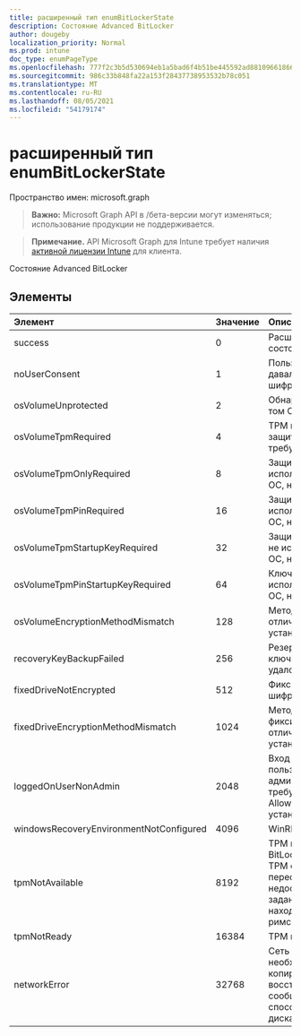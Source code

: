```yaml
---
title: расширенный тип enumBitLockerState
description: Состояние Advanced BitLocker
author: dougeby
localization_priority: Normal
ms.prod: intune
doc_type: enumPageType
ms.openlocfilehash: 777f2c3b5d530694eb1a5bad6f4b51be445592ad88109661866a1a77bbe20300
ms.sourcegitcommit: 986c33b848fa22a153f28437738953532b78c051
ms.translationtype: MT
ms.contentlocale: ru-RU
ms.lasthandoff: 08/05/2021
ms.locfileid: "54179174"
---
```

# <a name="advancedbitlockerstate-enum-type"></a>расширенный тип enumBitLockerState

Пространство имен: microsoft.graph

> **Важно:** Microsoft Graph API в /бета-версии могут изменяться; использование продукции не поддерживается.

> **Примечание.** API Microsoft Graph для Intune требует наличия [активной лицензии Intune](https://go.microsoft.com/fwlink/?linkid=839381) для клиента.

Состояние Advanced BitLocker

## <a name="members"></a>Элементы
|Элемент|Значение|Описание|
|:---|:---|:---|
|success|0|Расширенный успех состояния BitLocker|
|noUserConsent|1 |Пользователь никогда не давал согласия на шифрование|
|osVolumeUnprotected|2|Обнаружен незащищаемый том ОС|
|osVolumeTpmRequired|4 |TPM не используется для защиты тома ОС, но требуется политикой|
|osVolumeTpmOnlyRequired|8 |Защита TPM только не используется для объема ОС, но требуется политикой|
|osVolumeTpmPinRequired|16 |Защита TPM+PIN не используется для объема ОС, но требуется политикой|
|osVolumeTpmStartupKeyRequired|32|Защита ключа TPM+Startup, не используемая для объема ОС, но требуется политикой|
|osVolumeTpmPinStartupKeyRequired|64|Ключ TPM+PIN+Startup, не используемый для объема ОС, но требуется политикой|
|osVolumeEncryptionMethodMismatch|128|Метод шифрования тома ОС отличается от метода, установленного политикой|
|recoveryKeyBackupFailed|256|Резервное копирование ключа восстановления не удалось|
|fixedDriveNotEncrypted|512|Фиксированный диск не шифруется|
|fixedDriveEncryptionMethodMismatch|1024|Метод шифрования фиксированного диска отличается от метода, установленного политикой|
|loggedOnUserNonAdmin|2048|Вход в систему пользователя не является администратором. Для этого требуется политика AllowStandardUserEncryption, установленная до 1|
|windowsRecoveryEnvironmentNotConfigured|4096|WinRE не настроен|
|tpmNotAvailable|8192|TPM не доступен для BitLocker. Это означает, что TPM отсутствует, или переопределение недоступного реестра TPM задано или осмий хост находится на портативном/римском диске.|
|tpmNotReady|16384|TPM не готова для BitLocker|
|networkError|32768|Сеть недоступна. Это необходимо для резервного копирования ключа восстановления. Это сообщается для устройств, способных шифрование диска|




